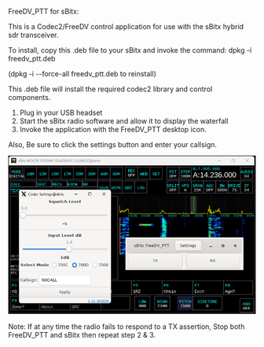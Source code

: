 
FreeDV_PTT for sBitx:

This is  a Codec2/FreeDV control application for use with the sBitx hybrid sdr transceiver.

To install,
copy this .deb file to your sBitx and invoke the command: dpkg -i freedv_ptt.deb 

(dpkg -i --force-all freedv_ptt.deb to reinstall)

This .deb file will install the required codec2 library and control components.

1. Plug in your USB headset
2. Start the sBitx radio software and allow it to display the waterfall
3. Invoke the application with the FreeDV_PTT desktop icon.

Also, Be sure to click the settings button and enter your callsign.

![alt text](https://github.com/SigmazGFX/FreeDV_PTT/blob/main/Screenshot%202024-06-01%20183611.png)

Note: If at any time the radio fails to respond to a TX assertion, Stop both FreeDV_PTT and sBitx then repeat step 2 & 3.
